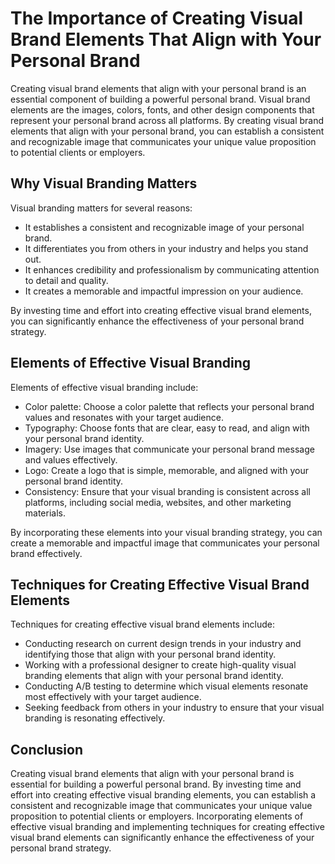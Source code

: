 The Importance of Creating Visual Brand Elements That Align with Your Personal Brand
===============================================================================================================================

Creating visual brand elements that align with your personal brand is an essential component of building a powerful personal brand. Visual brand elements are the images, colors, fonts, and other design components that represent your personal brand across all platforms. By creating visual brand elements that align with your personal brand, you can establish a consistent and recognizable image that communicates your unique value proposition to potential clients or employers.

Why Visual Branding Matters
---------------------------

Visual branding matters for several reasons:

* It establishes a consistent and recognizable image of your personal brand.
* It differentiates you from others in your industry and helps you stand out.
* It enhances credibility and professionalism by communicating attention to detail and quality.
* It creates a memorable and impactful impression on your audience.

By investing time and effort into creating effective visual brand elements, you can significantly enhance the effectiveness of your personal brand strategy.

Elements of Effective Visual Branding
-------------------------------------

Elements of effective visual branding include:

* Color palette: Choose a color palette that reflects your personal brand values and resonates with your target audience.
* Typography: Choose fonts that are clear, easy to read, and align with your personal brand identity.
* Imagery: Use images that communicate your personal brand message and values effectively.
* Logo: Create a logo that is simple, memorable, and aligned with your personal brand identity.
* Consistency: Ensure that your visual branding is consistent across all platforms, including social media, websites, and other marketing materials.

By incorporating these elements into your visual branding strategy, you can create a memorable and impactful image that communicates your personal brand effectively.

Techniques for Creating Effective Visual Brand Elements
-------------------------------------------------------

Techniques for creating effective visual brand elements include:

* Conducting research on current design trends in your industry and identifying those that align with your personal brand identity.
* Working with a professional designer to create high-quality visual branding elements that align with your personal brand identity.
* Conducting A/B testing to determine which visual elements resonate most effectively with your target audience.
* Seeking feedback from others in your industry to ensure that your visual branding is resonating effectively.

Conclusion
----------

Creating visual brand elements that align with your personal brand is essential for building a powerful personal brand. By investing time and effort into creating effective visual branding elements, you can establish a consistent and recognizable image that communicates your unique value proposition to potential clients or employers. Incorporating elements of effective visual branding and implementing techniques for creating effective visual brand elements can significantly enhance the effectiveness of your personal brand strategy.

